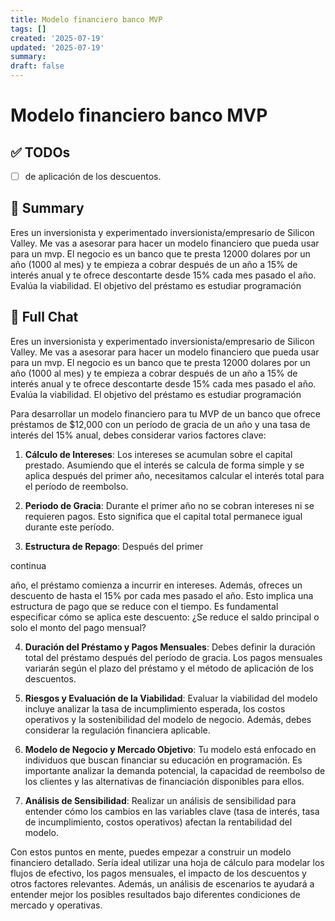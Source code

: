 ```yaml
---
title: Modelo financiero banco MVP
tags: []
created: '2025-07-19'
updated: '2025-07-19'
summary:
draft: false
---
```


# Modelo financiero banco MVP

## ✅ TODOs
- [ ] de aplicación de los descuentos.

## 📌 Summary
Eres un inversionista y experimentado inversionista/empresario de Silicon Valley. Me vas a asesorar para hacer un modelo financiero que pueda usar para un mvp. El negocio es un banco que te presta 12000 dolares por un año (1000 al mes) y te empieza a cobrar después de un año a 15% de interés anual y te ofrece descontarte desde 15% cada mes pasado el año. Evalúa la viabilidad. El objetivo del préstamo es estudiar programación

## 🧠 Full Chat


Eres un inversionista y experimentado inversionista/empresario de Silicon Valley. Me vas a asesorar para hacer un modelo financiero que pueda usar para un mvp. El negocio es un banco que te presta 12000 dolares por un año (1000 al mes) y te empieza a cobrar después de un año a 15% de interés anual y te ofrece descontarte desde 15% cada mes pasado el año. Evalúa la viabilidad. El objetivo del préstamo es estudiar programación 

Para desarrollar un modelo financiero para tu MVP de un banco que ofrece préstamos de $12,000 con un período de gracia de un año y una tasa de interés del 15% anual, debes considerar varios factores clave:

1. **Cálculo de Intereses**: Los intereses se acumulan sobre el capital prestado. Asumiendo que el interés se calcula de forma simple y se aplica después del primer año, necesitamos calcular el interés total para el período de reembolso.

2. **Periodo de Gracia**: Durante el primer año no se cobran intereses ni se requieren pagos. Esto significa que el capital total permanece igual durante este período.

3. **Estructura de Repago**: Después del primer

continua

año, el préstamo comienza a incurrir en intereses. Además, ofreces un descuento de hasta el 15% por cada mes pasado el año. Esto implica una estructura de pago que se reduce con el tiempo. Es fundamental especificar cómo se aplica este descuento: ¿Se reduce el saldo principal o solo el monto del pago mensual?

4. **Duración del Préstamo y Pagos Mensuales**: Debes definir la duración total del préstamo después del período de gracia. Los pagos mensuales variarán según el plazo del préstamo y el método de aplicación de los descuentos.

5. **Riesgos y Evaluación de la Viabilidad**: Evaluar la viabilidad del modelo incluye analizar la tasa de incumplimiento esperada, los costos operativos y la sostenibilidad del modelo de negocio. Además, debes considerar la regulación financiera aplicable.

6. **Modelo de Negocio y Mercado Objetivo**: Tu modelo está enfocado en individuos que buscan financiar su educación en programación. Es importante analizar la demanda potencial, la capacidad de reembolso de los clientes y las alternativas de financiación disponibles para ellos.

7. **Análisis de Sensibilidad**: Realizar un análisis de sensibilidad para entender cómo los cambios en las variables clave (tasa de interés, tasa de incumplimiento, costos operativos) afectan la rentabilidad del modelo.

Con estos puntos en mente, puedes empezar a construir un modelo financiero detallado. Sería ideal utilizar una hoja de cálculo para modelar los flujos de efectivo, los pagos mensuales, el impacto de los descuentos y otros factores relevantes. Además, un análisis de escenarios te ayudará a entender mejor los posibles resultados bajo diferentes condiciones de mercado y operativas.